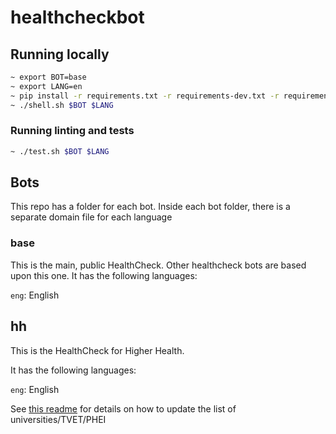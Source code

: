 # healthcheckbot

## Running locally
```bash
~ export BOT=base
~ export LANG=en
~ pip install -r requirements.txt -r requirements-dev.txt -r requirements-actions.txt
~ ./shell.sh $BOT $LANG
```

### Running linting and tests
```bash
~ ./test.sh $BOT $LANG
```

## Bots
This repo has a folder for each bot.
Inside each bot folder, there is a separate domain file for each language

### base
This is the main, public HealthCheck. Other healthcheck bots are based upon this one.
It has the following languages:

`eng`: English



## hh
This is the HealthCheck for Higher Health.

It has the following languages:

`eng`: English

See [this readme](hh/actions/README.md) for details on how to update the list of universities/TVET/PHEI
